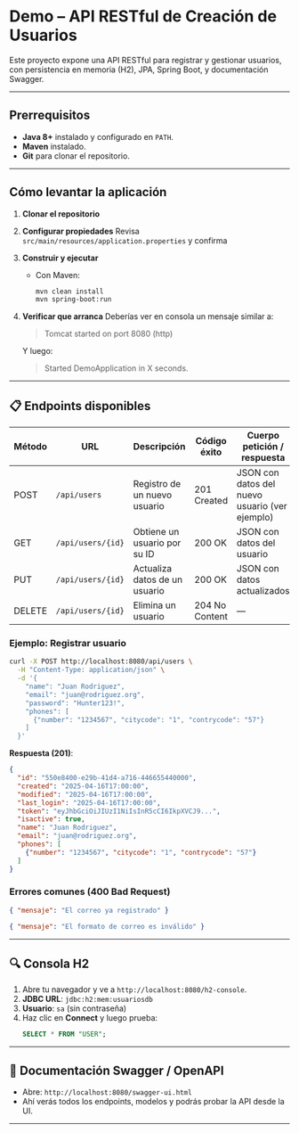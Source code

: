 # Demo – API RESTful de Creación de Usuarios

Este proyecto expone una API RESTful para registrar y gestionar usuarios, con persistencia en memoria (H2), JPA, Spring Boot, y documentación Swagger.

---

## Prerrequisitos

- **Java 8+** instalado y configurado en `PATH`.
- **Maven** instalado.
- **Git** para clonar el repositorio.

---

## Cómo levantar la aplicación

1. **Clonar el repositorio**

2. **Configurar propiedades**
   Revisa `src/main/resources/application.properties` y confirma

3. **Construir y ejecutar**
   - Con Maven:
     ```bash
     mvn clean install
     mvn spring-boot:run
     ```

4. **Verificar que arranca**
   Deberías ver en consola un mensaje similar a:
   > Tomcat started on port 8080 (http)

   Y luego:
   > Started DemoApplication in X seconds.

---

## 📋 Endpoints disponibles

| Método | URL                   | Descripción                          | Código éxito | Cuerpo petición / respuesta    |
|--------|-----------------------|--------------------------------------|--------------|--------------------------------|
| POST   | `/api/users`          | Registro de un nuevo usuario         | 201 Created  | JSON con datos del nuevo usuario (ver ejemplo) |
| GET    | `/api/users/{id}`     | Obtiene un usuario por su ID         | 200 OK       | JSON con datos del usuario      |
| PUT    | `/api/users/{id}`     | Actualiza datos de un usuario        | 200 OK       | JSON con datos actualizados     |
| DELETE | `/api/users/{id}`     | Elimina un usuario                   | 204 No Content | —                              |

### Ejemplo: Registrar usuario

```bash
curl -X POST http://localhost:8080/api/users \
  -H "Content-Type: application/json" \
  -d '{
    "name": "Juan Rodriguez",
    "email": "juan@rodriguez.org",
    "password": "Hunter123!",
    "phones": [
      {"number": "1234567", "citycode": "1", "contrycode": "57"}
    ]
  }'
```

**Respuesta (201)**:
```json
{
  "id": "550e8400-e29b-41d4-a716-446655440000",
  "created": "2025-04-16T17:00:00",
  "modified": "2025-04-16T17:00:00",
  "last_login": "2025-04-16T17:00:00",
  "token": "eyJhbGciOiJIUzI1NiIsInR5cCI6IkpXVCJ9...",
  "isactive": true,
  "name": "Juan Rodriguez",
  "email": "juan@rodriguez.org",
  "phones": [
    {"number": "1234567", "citycode": "1", "contrycode": "57"}
  ]
}
```

### Errores comunes (400 Bad Request)

```json
{ "mensaje": "El correo ya registrado" }
```
```json
{ "mensaje": "El formato de correo es inválido" }
```

---

## 🔍 Consola H2

1. Abre tu navegador y ve a `http://localhost:8080/h2-console`.
2. **JDBC URL**: `jdbc:h2:mem:usuariosdb`
3. **Usuario**: `sa` (sin contraseña)
4. Haz clic en **Connect** y luego prueba:
   ```sql
   SELECT * FROM "USER";
   ```

---

## 📖 Documentación Swagger / OpenAPI

- Abre: `http://localhost:8080/swagger-ui.html`
- Ahí verás todos los endpoints, modelos y podrás probar la API desde la UI.

---

